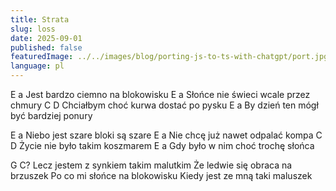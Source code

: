 ```yaml
---
title: Strata
slug: loss
date: 2025-09-01
published: false
featuredImage: ../../images/blog/porting-js-to-ts-with-chatgpt/port.jpg
language: pl
---
```


E a
Jest bardzo ciemno na blokowisku
E a
Słońce nie świeci wcale przez chmury
C D
Chciałbym choć kurwa dostać po pysku
E a
By dzień ten mógł być bardziej ponury

E a
Niebo jest szare bloki są szare
E a
Nie chcę już nawet odpalać kompa
C D
Życie nie było takim koszmarem
E a
Gdy było w nim choć trochę słońca

G C?
Lecz jestem z synkiem takim malutkim
Że ledwie się obraca na brzuszek
Po co mi słońce na blokowisku
Kiedy jest ze mną taki maluszek